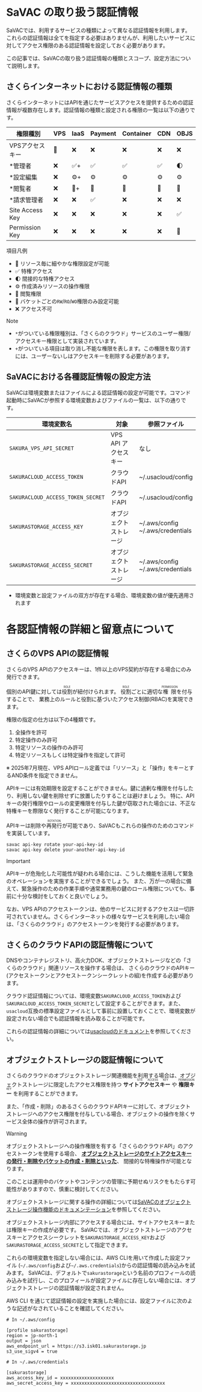 


# SaVAC の取り扱う認証情報

SaVACでは、利用するサービスの種類によって異なる認証情報を利用します。
これらの認証情報は全てを指定する必要はありませんが、利用したいサービスに対してアクセス権限のある認証情報を設定しておく必要があります。

この記事では、SaVACの取り扱う認証情報の種類とスコープ、設定方法について説明します。

## さくらインターネットにおける認証情報の種類

さくらインターネットにはAPIを通じたサービスアクセスを提供するための認証情報が複数存在します。認証情報の種類と設定される権限の一覧は以下の通りです。

| 権限種別            | VPS | IaaS | Payment | Container | CDN | OBJS |
|-----------------|-----|------|---------|-----------|-----|------|
| VPSアクセスキー       | 📙  | ❌    | ❌       | ❌         | ❌   | ❌    |
| *管理者            | ❌   | ✅+   | ✅       | ✅         | ✅   | 🌓   |
| *設定編集           | ❌   | ⚙️+  | ⚙️      | ⚙️        | ⚙️  | ⚙️   |
| *閲覧者            | ❌   | 👀+  | 👀      | 👀        | 👀  | 👀   |
| *請求管理者          | ❌   | ❌    | ✅       | ❌         | ❌   | ❌    | 
| Site Access Key | ❌   | ❌    | ❌       | ❌         | ❌   | ✅    |
| Permission Key  | ❌   | ❌    | ❌       | ❌         | ❌   | 🔵   |

項目凡例

* 📙 リソース毎に細やかな権限設定が可能
* ✅ 特権アクセス
* 🌓 間接的な特権アクセス
* ⚙️ 作成済みリソースの操作権限
* 👀 閲覧権限
* 🔵 バケットごとの`RW`/`RO`/`WO`権限のみ設定可能
* ❌ アクセス不可

> [!NOTE]
> * `*`がついている権限種別は、「さくらのクラウド」サービスのユーザー権限/アクセスキー権限として実装されています。
> * `+`がついている項目は取り消し不能な権限を表します。この権限を取り消すには、ユーザーないしはアクセスキーを削除する必要があります。

## SaVACにおける各種認証情報の設定方法

SaVACは環境変数またはファイルによる認証情報の設定が可能です。コマンド起動時にSaVACが参照する環境変数およびファイルの一覧は、以下の通りです。

| 環境変数名                             | 対象             | 参照ファイル                                |
|-----------------------------------|----------------|---------------------------------------|
| `SAKURA_VPS_API_SECRET`           | VPS API アクセスキー | なし                                    |
| `SAKURACLOUD_ACCESS_TOKEN`        | クラウドAPI        | ~/.usacloud/config                    |
| `SAKURACLOUD_ACCESS_TOKEN_SECRET` | クラウドAPI        | ~/.usacloud/config                    |
| `SAKURASTORAGE_ACCESS_KEY`        | オブジェクトストレージ    | ~/.aws/config<br/> ~/.aws/credentials |
| `SAKURASTORAGE_ACCESS_SECRET`     | オブジェクトストレージ    | ~/.aws/config<br/> ~/.aws/credentials |

* 環境変数と設定ファイルの双方が存在する場合、環境変数の値が優先適用されます


# 各認証情報の詳細と留意点について

## さくらのVPS APIの認証情報

さくらのVPS APIのアクセスキーは、1件以上のVPS契約が存在する場合にのみ発行できます。

個別のAPI鍵に対しては<ruby>役割<rt>ROLE</rt></ruby>が紐付けられます。
<ruby>役割<rt>ROLE</rt></ruby>ごとに適切な<ruby>権限<rt>PERMISSION</rt></ruby>を付与することで、
業務上のルールと役割に基づいたアクセス制御(RBAC)を実現できます。

権限の指定の仕方は以下の4種類です。

1. 全操作を許可
2. 特定操作のみ許可
3. 特定リソースの操作のみ許可
4. 特定リソースもしくは特定操作を指定して許可

※ 2025年7月現在、VPS APIロール定義では「リソース」と「操作」をキーとするAND条件を指定できません。

APIキーには有効期限を設定することができません。鍵に過剰な権限を付与したり、利用しない鍵を削除せずに放置したりすることは避けましょう。
特に、APIキーの発行権限やロールの変更権限を付与した鍵が窃取された場合には、不正な特権キーを際限なく発行することが可能になります。

APIキーは削除や<ruby>再発行<rt>ROTATION</rt></ruby>が可能であり、SaVACもこれらの操作のためのコマンドを実装しています。

```shell
savac api-key rotate your-api-key-id
savac api-key delete your-another-api-key-id
```

> [!IMPORTANT]
> APIキーが危殆化した可能性が疑われる場合には、こうした機能を活用して緊急のオペレーションを実施することができるでしょう。
> また、万が一の場合に備えて、緊急操作のための作業手順や通常業務用の鍵のロール権限についても、事前に十分な検討をしておくと良いでしょう。

なお、VPS APIのアクセストークンは、他のサービスに対するアクセスは一切許可されていません。さくらインターネットの様々なサービスを利用したい場合は、「さくらのクラウド」のアクセストークンを発行する必要があります。


## さくらのクラウドAPIの認証情報について

DNSやコンテナレジストリ、高火力DOK、オブジェクトストレージなどの「さくらのクラウド」関連リソースを操作する場合は、
さくらのクラウドのAPIキー(アクセストークンとアクセストークンシークレットの組)を作成する必要があります。

クラウド認証情報については、環境変数`SAKURACLOUD_ACCESS_TOKEN`および`SAKURACLOUD_ACCESS_TOKEN_SECRET`として設定することができます。また、`usacloud`互換の標準設定ファイルとして事前に設置しておくことで、環境変数が設定されない場合でも認証情報を読み取ることが可能です。

これらの認証情報の詳細については[usacloudのドキュメント](https://github.com/sacloud/usacloud)を参照してください。

## オブジェクトストレージの認証情報について

さくらのクラウドのオブジェクトストレージ関連機能を利用する場合は、オブジェクトストレージに限定したアクセス権限を持つ
<ruby>**サイトアクセスキー**<rt>　       SITE ACCESS KEY      　</rt></ruby> や <ruby>**権限キー**<rt>PERMISSION KEY</rt></ruby>
を利用することができます。

また、「作成・削除」のあるさくらのクラウドAPIキーに対して、オブジェクトストレージへのアクセス権限を付与している場合、オブジェクトの操作を除くサービス全体の操作が許可されます。

> [!WARNING]
> オブジェクトストレージへの操作権限を有する「さくらのクラウドAPI」のアクセストークンを使用する場合、
> <u>**オブジェクトストレージのサイトアクセスキーの発行・削除やバケットの作成・削除といった**</u>、
> 間接的な特権操作が可能となります。
> 
> このことは運用中のバケットやコンテンツの管理に予期せぬリスクをもたらす可能性がありますので、慎重に検討してください。


オブジェクトストレージに関する操作の詳細については[SaVACのオブジェクトストレージ操作機能のドキュメンテーション](https://g1eng.github.io/SaVAC/docs/advanced_use_cases/object_storage)を参照してください。

オブジェクトストレージ内部にアクセスする場合には、サイトアクセスキーまたは権限キーの作成が必要です。
SaVACでは、オブジェクトストレージのアクセスキーとアクセスシークレットを`SAKURASTORAGE_ACCESS_KEY`および`SAKURASTORAGE_ACCESS_SECRET`として指定できます。

これらの環境変数を指定しない場合には、AWS CLIを用いて作成した設定ファイル (`~/.aws/config`および`~/.aws.credentials`)からの認証情報の読み込みを試みます。
SaVACは、デフォルトで`sakurastorage`という名前のプロフィールの読み込みを試行し、このプロフィールが設定ファイルに存在しない場合には、オブジェクトストレージの認証情報が設定されません。

AWS CLI を通じて認証情報の設定を実施した場合には、設定ファイルに次のような記述がなされていることを確認してください。


```~/.aws/config
# In ~/.aws/config

[profile sakurastorage]
region = jp-north-1
output = json
aws_endpoint_url = https://s3.isk01.sakurastorage.jp
s3_use_sigv4 = true
```

```~/.aws/credentials
# In ~/.aws/credentials

[sakurastorage]
aws_access_key_id = xxxxxxxxxxxxxxxxxxxx
aws_secret_access_key = xxxxxxxxxxxxxxxxxxxxxxxxxxxxxxxxxxx
```

